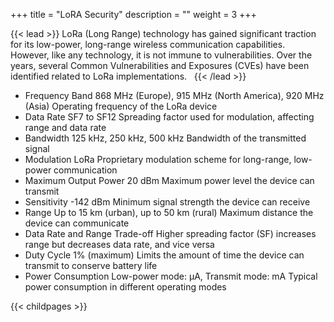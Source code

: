 +++
title = "LoRA Security"
description = ""
weight = 3
+++


{{< lead >}}
LoRa (Long Range) technology has gained significant traction for its low-power, long-range wireless communication capabilities.
However, like any technology, it is not immune to vulnerabilities. Over the years, several Common Vulnerabilities and Exposures (CVEs) have been identified related to LoRa implementations.   
{{< /lead >}}


- Frequency Band	868 MHz (Europe), 915 MHz (North America), 920 MHz (Asia)	Operating frequency of the LoRa device
- Data Rate	SF7 to SF12	Spreading factor used for modulation, affecting range and data rate
- Bandwidth	125 kHz, 250 kHz, 500 kHz	Bandwidth of the transmitted signal
- Modulation	LoRa	Proprietary modulation scheme for long-range, low-power communication
- Maximum Output Power	20 dBm	Maximum power level the device can transmit
- Sensitivity	-142 dBm	Minimum signal strength the device can receive
- Range	Up to 15 km (urban), up to 50 km (rural)	Maximum distance the device can communicate
- Data Rate and Range Trade-off	Higher spreading factor (SF) increases range but decreases data rate, and vice versa	
- Duty Cycle	1% (maximum)	Limits the amount of time the device can transmit to conserve battery life
- Power Consumption	Low-power mode: µA, Transmit mode: mA	Typical power consumption in different operating modes



{{< childpages >}}